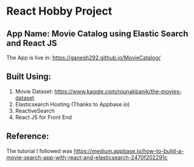 # React Hobby Project

## App Name: Movie Catalog using Elastic Search and React JS

The App is live in: https://ganesh292.github.io/MovieCatalog/

## Built Using:
1. Movie Dataset: https://www.kaggle.com/rounakbanik/the-movies-dataset
2. Elasticsearch Hosting (Thanks to Appbase.io)
3. ReactiveSearch
4. React JS for Front End

## Reference:
The tutorial I followed was https://medium.appbase.io/how-to-build-a-movie-search-app-with-react-and-elasticsearch-2470f202291c 
